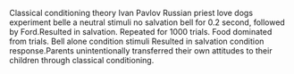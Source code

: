 Classical conditioning theory Ivan Pavlov Russian priest love dogs experiment belle a neutral stimuli no salvation bell for 0.2 second, followed by Ford.Resulted in salvation. Repeated for 1000 trials. Food dominated from trials. Bell alone condition stimuli Resulted in salvation condition response.Parents unintentionally transferred their own attitudes to their children through classical conditioning.